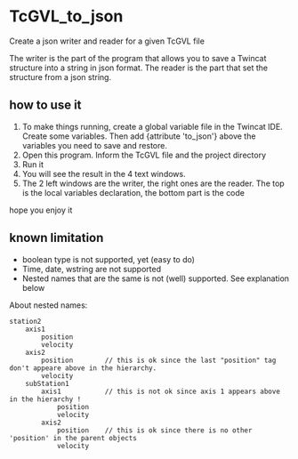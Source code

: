 # TcGVL_to_json
Create a json writer and reader for a given TcGVL file

The writer is the part of the program that allows you to save a Twincat structure into a string in json format.
The reader is the part that set the structure from a json string.

## how to use it

1. To make things running, create a global variable file in the Twincat IDE. Create some variables. Then add {attribute 'to_json'} above the variables you need to save and restore.
2. Open this program. Inform the TcGVL file and the project directory
3. Run it
4. You will see the result in the 4 text windows.
5. The 2 left windows are the writer, the right ones are the reader. The top is the local variables declaration, the bottom part is the code

hope you enjoy it

## known limitation
* boolean type is not supported, yet (easy to do)
* Time, date, wstring are not supported
* Nested names that are the same is not (well) supported. See explanation below


About nested names:

    station2
        axis1
            position
            velocity
        axis2
            position        // this is ok since the last "position" tag don't appeare above in the hierarchy.
            velocity
        subStation1
            axis1           // this is not ok since axis 1 appears above in the hierarchy !
                position
                velocity
            axis2
                position    // this is ok since there is no other 'position' in the parent objects
                velocity

